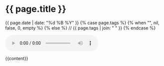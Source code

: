 <h1>{{ page.title }}</h1>
<p>
  {{ page.date | date: "%d %B %Y" }}
  {% case page.tags %}
  {% when "", nil, false, 0, empty %}
  {% else %}
    <span id=tags> // {{ page.tags | join: " " }}</span>
  {% endcase %}
</p>


<p>
  <audio controls>
    <source src="{{page.episode_url}}" type="audio/mpeg">
    Your browser does not support the audio element.
  </audio>
</p>

{{content}}
